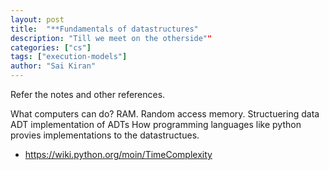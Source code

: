 ```yaml
---
layout: post
title:  "**Fundamentals of datastructures"
description: "Till we meet on the otherside""
categories: ["cs"]
tags: ["execution-models"]
author: "Sai Kiran"
---
```


Refer the notes and other references.

What computers can do?
RAM.
Random access memory.
Structuering data
ADT
implementation of ADTs
How programming languages like python provies implementations to the datastructues.
- https://wiki.python.org/moin/TimeComplexity




